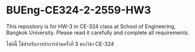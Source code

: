 # BUEng-CE324-2-2559-HW3
This repository is for HW-3 in CE-324 class at School of Engineering, Bangkok University. Please read it carefully and complete all requirements.

ไฟล์นี้ ใช้สำหรับการทำการบ้านครั้งที่ 3 ของวิชา CE-324
